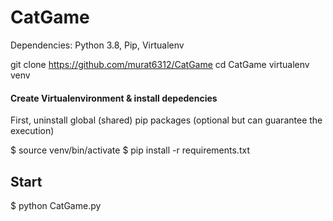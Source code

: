 # CatGame

Dependencies: Python 3.8, Pip, Virtualenv

git clone https://github.com/murat6312/CatGame
cd CatGame
virtualenv venv


#### Create Virtualenvironment & install depedencies
First, uninstall global (shared) pip packages (optional but can guarantee the execution)

$ source venv/bin/activate
$ pip install -r requirements.txt


## Start

$ python CatGame.py
